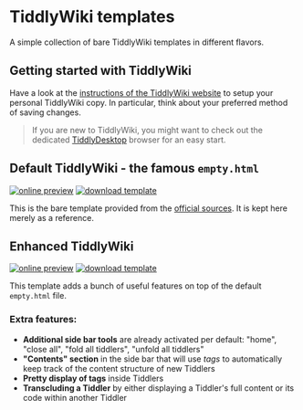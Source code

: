# TiddlyWiki templates

A simple collection of bare TiddlyWiki templates in different flavors.

## Getting started with TiddlyWiki

Have a look at the [instructions of the TiddlyWiki website](https://tiddlywiki.com/#GettingStarted) to setup your personal TiddlyWiki copy. In particular, think about your preferred method of saving changes.

> If you are new to TiddlyWiki, you might want to check out the dedicated [TiddlyDesktop](https://github.com/Jermolene/TiddlyDesktop) browser for an easy start.

## Default TiddlyWiki - the famous `empty.html`

[![online preview](https://img.shields.io/badge/Online%20preview-click%20here-blue)](https://htmlpreview.github.io/?https://raw.githubusercontent.com/tempse/TiddlyWiki-templates/master/empty.html)
[![download template](https://img.shields.io/badge/download%20template-empty.html-blueviolet)](https://github.com/tempse/TiddlyWiki-templates/raw/master/empty.html)

This is the bare template provided from the [official sources](https://tiddlywiki.com/#GettingStarted). It is kept here merely as a reference.

## Enhanced TiddlyWiki

[![online preview](https://img.shields.io/badge/Online%20preview-click%20here-blue)](https://htmlpreview.github.io/?https://raw.githubusercontent.com/tempse/TiddlyWiki-templates/master/enhanced.html)
[![download template](https://img.shields.io/badge/download%20template-enhanced.html-blueviolet)](https://github.com/tempse/TiddlyWiki-templates/raw/master/enhanced.html)

This template adds a bunch of useful features on top of the default `empty.html` file.

### Extra features:
- **Additional side bar tools** are already activated per default: "home", "close all", "fold all tiddlers", "unfold all tiddlers"
- **"Contents" section** in the side bar that will use *tags* to automatically keep track of the content structure of new Tiddlers
- **Pretty display of tags** inside Tiddlers
- **Transcluding a Tiddler** by either displaying a Tiddler's full content or its code within another Tiddler
